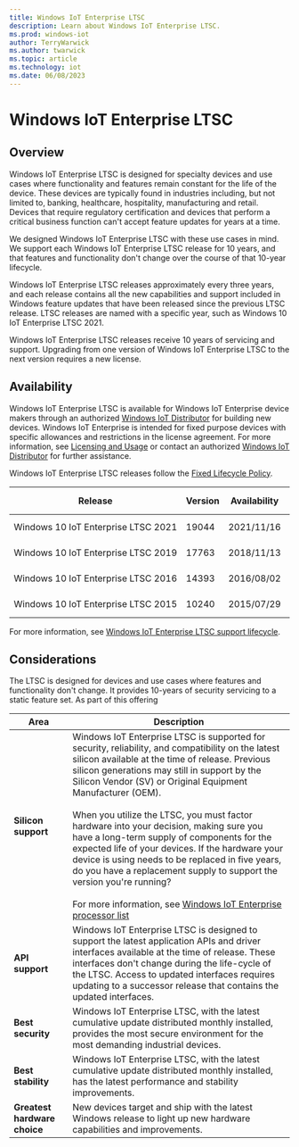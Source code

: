 ```yaml
---
title: Windows IoT Enterprise LTSC
description: Learn about Windows IoT Enterprise LTSC.
ms.prod: windows-iot
author: TerryWarwick
ms.author: twarwick
ms.topic: article
ms.technology: iot
ms.date: 06/08/2023
---
```


# Windows IoT Enterprise LTSC

## Overview

Windows IoT Enterprise LTSC is designed for specialty devices and use cases where functionality and features remain constant for the life of the device.  These devices are typically found in industries including, but not limited to, banking, healthcare, hospitality, manufacturing and retail. Devices that require regulatory certification and devices that perform a critical business function can't accept feature updates for years at a time.  

We designed Windows IoT Enterprise LTSC with these use cases in mind. We support each Windows IoT Enterprise LTSC release for 10 years, and that features and functionality don't change over the course of that 10-year lifecycle.

Windows IoT Enterprise LTSC releases approximately every three years, and each release contains all the new capabilities and support included in Windows feature updates that have been released since the previous LTSC release.  LTSC releases are named with a specific year, such as Windows 10 IoT Enterprise LTSC 2021.

Windows IoT Enterprise LTSC releases receive 10 years of servicing and support. Upgrading from one version of Windows IoT Enterprise LTSC to the next version requires a new license.

## Availability

Windows IoT Enterprise LTSC is available for Windows IoT Enterprise device makers through an authorized [Windows IoT Distributor](https://aka.ms/IoTDistributorList) for building new devices. Windows IoT Enterprise is intended for fixed purpose devices with specific allowances and restrictions in the license agreement. For more information, see [Licensing and Usage](/windows/iot/iot-enterprise/commercialization/licensing) or contact an authorized [Windows IoT Distributor](https://aka.ms/IoTDistributorList) for further assistance.

Windows IoT Enterprise LTSC releases follow the [Fixed Lifecycle Policy](/lifecycle/policies/fixed).

| Release                             | Version | Availability | End of Servicing | Update History | Update Catalog |
| ----------------------------------- | ------- | ------------ | ---------------- | -------------- | -------------- |
| Windows&nbsp;10&nbsp;IoT&nbsp;Enterprise&nbsp;LTSC&nbsp;2021 | 19044   | 2021/11/16 | 2032/01/13 | [LTSC&nbsp;2021(21H2) update&nbsp;history](https://support.microsoft.com/en-us/help/5008339)  | [Updates&nbsp;for&nbsp;x64](https://www.catalog.update.microsoft.com/Search.aspx?q=Cumulative%20Update%20for%20Windows%2010%20Version%2021H2%20for%20x64) [Updates&nbsp;for&nbsp;Arm64](https://www.catalog.update.microsoft.com/Search.aspx?q=Cumulative%20Update%20for%20Windows%2010%20Version%2021H2%20for%20Arm64) |
| Windows&nbsp;10&nbsp;IoT&nbsp;Enterprise&nbsp;LTSC&nbsp;2019 | 17763   | 2018/11/13 | 2029/01/09 | [LTSC&nbsp;2019(1809) update&nbsp;history](https://support.microsoft.com/en-us/help/4464619)   | [Updates&nbsp;for&nbsp;x64](https://www.catalog.update.microsoft.com/Search.aspx?q=Cumulative%20Update%20for%20Windows%2010%20Version%201809%20for%20x64) [Updates&nbsp;for&nbsp;Arm64](https://www.catalog.update.microsoft.com/Search.aspx?q=Cumulative%20Update%20for%20Windows%2010%20Version%201809%20for%20Arm64) |
| Windows&nbsp;10&nbsp;IoT&nbsp;Enterprise&nbsp;LTSC&nbsp;2016 | 14393   | 2016/08/02 | 2026/10/13 | [LTSC&nbsp;2016(1607) update&nbsp;history](https://support.microsoft.com/en-us/help/4000825)  | [Updates&nbsp;for&nbsp;x64](https://www.catalog.update.microsoft.com/Search.aspx?q=Cumulative%20Update%20for%20Windows%2010%20Version%201607%20for%20x64)  [Updates&nbsp;for&nbsp;x86](https://www.catalog.update.microsoft.com/Search.aspx?q=Cumulative%20Update%20for%20Windows%2010%20Version%201607%20for%20x86) |
| Windows&nbsp;10&nbsp;IoT&nbsp;Enterprise&nbsp;LTSC&nbsp;2015 | 10240   | 2015/07/29 | 2025/10/14 | [LTSC&nbsp;2015(1507) update&nbsp;history](https://support.microsoft.com/en-us/help/4000823)  | [Updates&nbsp;for&nbsp;x64](https://www.catalog.update.microsoft.com/Search.aspx?q=Cumulative%20Update%20for%20Windows%2010%20Version%201507%20for%20x64)  [Updates&nbsp;for&nbsp;x86](https://www.catalog.update.microsoft.com/Search.aspx?q=Cumulative%20Update%20for%20Windows%2010%20Version%201507%20for%20x86) |

For more information, see [Windows IoT Enterprise LTSC support lifecycle](/lifecycle/products/?terms=Windows%20IoT%20Enterprise%20LTS).

## Considerations

The LTSC is designed for devices and use cases where features and functionality don't change. It provides 10-years of security servicing to a static feature set. As part of this offering

| Area | Description |
| --- | --- |
| **Silicon support** | Windows IoT Enterprise LTSC is supported for security, reliability, and compatibility on the latest silicon available at the time of release.  Previous silicon generations may still in support by the Silicon Vendor (SV) or Original Equipment Manufacturer (OEM). </br></br>When you utilize the LTSC, you must factor hardware into your decision, making sure you have a long-term supply of components for the expected life of your devices. If the hardware your device is using needs to be replaced in five years, do you have a replacement supply to support the version you're running?</br></br>For more information, see [Windows IoT Enterprise processor list](/windows/iot/iot-enterprise/hardware/hardware_requirements#processor) |
| **API support** | Windows IoT Enterprise LTSC is designed to support the latest application APIs and driver interfaces available at the time of release.  These interfaces don't change during the life-cycle of the LTSC. Access to updated interfaces requires updating to a successor release that contains the updated interfaces. |
| **Best security** | Windows IoT Enterprise LTSC, with the latest cumulative update distributed monthly installed, provides the most secure environment for the most demanding industrial devices. |
| **Best stability** | Windows IoT Enterprise LTSC, with the latest cumulative update distributed monthly installed, has the latest performance and stability improvements. |
| **Greatest hardware choice** | New devices target and ship with the latest Windows release to light up new hardware capabilities and improvements. |
